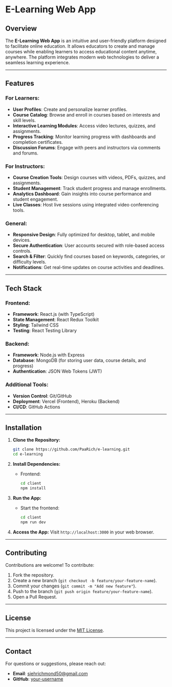 # E-Learning Web App

## Overview
The **E-Learning Web App** is an intuitive and user-friendly platform designed to facilitate online education. It allows educators to create and manage courses while enabling learners to access educational content anytime, anywhere. The platform integrates modern web technologies to deliver a seamless learning experience.

---

## Features

### For Learners:
- **User Profiles**: Create and personalize learner profiles.
- **Course Catalog**: Browse and enroll in courses based on interests and skill levels.
- **Interactive Learning Modules**: Access video lectures, quizzes, and assignments.
- **Progress Tracking**: Monitor learning progress with dashboards and completion certificates.
- **Discussion Forums**: Engage with peers and instructors via comments and forums.

### For Instructors:
- **Course Creation Tools**: Design courses with videos, PDFs, quizzes, and assignments.
- **Student Management**: Track student progress and manage enrollments.
- **Analytics Dashboard**: Gain insights into course performance and student engagement.
- **Live Classes**: Host live sessions using integrated video conferencing tools.

### General:
- **Responsive Design**: Fully optimized for desktop, tablet, and mobile devices.
- **Secure Authentication**: User accounts secured with role-based access controls.
- **Search & Filter**: Quickly find courses based on keywords, categories, or difficulty levels.
- **Notifications**: Get real-time updates on course activities and deadlines.

---

## Tech Stack

### Frontend:
- **Framework**: React.js (with TypeScript)
- **State Management**: React Redux Toolkit
- **Styling**: Tailwind CSS
- **Testing**: React Testing Library

### Backend:
- **Framework**: Node.js with Express
- **Database**: MongoDB (for storing user data, course details, and progress)
- **Authentication**: JSON Web Tokens (JWT)

### Additional Tools:
- **Version Control**: Git/GitHub
- **Deployment**: Vercel (Frontend), Heroku (Backend)
- **CI/CD**: GitHub Actions

---

## Installation

1. **Clone the Repository:**
   ```bash
   git clone https://github.com/PaaRich/e-learning.git
   cd e-learning
   ```

2. **Install Dependencies:**
   - Frontend:
     ```bash
     cd client
     npm install
     ```

4. **Run the App:**
   - Start the frontend:
     ```bash
     cd client
     npm run dev
     ```

5. **Access the App:**
   Visit `http://localhost:3000` in your web browser.

---

## Contributing

Contributions are welcome! To contribute:
1. Fork the repository.
2. Create a new branch (`git checkout -b feature/your-feature-name`).
3. Commit your changes (`git commit -m "Add new feature"`).
4. Push to the branch (`git push origin feature/your-feature-name`).
5. Open a Pull Request.

---

## License
This project is licensed under the [MIT License](LICENSE).

---

## Contact
For questions or suggestions, please reach out:
- **Email**: siehrichmond50@gmail.com
- **GitHub**: [your-username](https://github.com/PaaRich)

